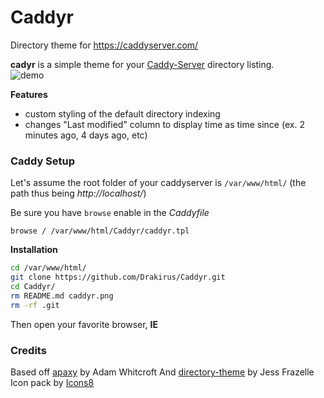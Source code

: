 # Caddyr
Directory theme for https://caddyserver.com/

**cadyr** is a simple theme for your [Caddy-Server](https://caddyserver.com/) directory listing.  
![demo](https://github.com/Drakirus/Caddyr/blob/master/caddyr.png)

 **Features**

- custom styling of the default directory indexing
- changes "Last modified" column to display time as time since (ex. 2 minutes ago, 4 days ago, etc)

### Caddy Setup

Let's assume the root folder of your caddyserver is `/var/www/html/` (the path thus being *http://localhost/*)

Be sure you have `browse` enable in the *Caddyfile*  
```
browse / /var/www/html/Caddyr/caddyr.tpl
```

**Installation**

```bash
cd /var/www/html/
git clone https://github.com/Drakirus/Caddyr.git
cd Caddyr/
rm README.md caddyr.png
rm -rf .git
```
Then open your favorite browser, **IE**

### Credits
Based off [apaxy](https://github.com/AdamWhitcroft/Apaxy) by Adam Whitcroft 
And [directory-theme](https://github.com/jfrazelle/directory-theme) by Jess Frazelle  
Icon pack by [Icons8](https://icons8.com/)


